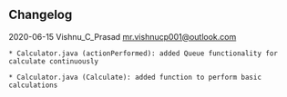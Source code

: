 ## Changelog
2020-06-15  Vishnu_C_Prasad  <mr.vishnucp001@outlook.com>

    * Calculator.java (actionPerformed): added Queue functionality for calculate continuously

    * Calculator.java (Calculate): added function to perform basic calculations
